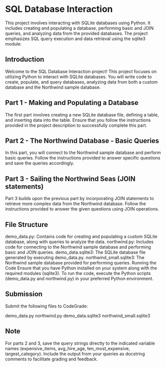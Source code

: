 # SQL Database Interaction
 This project involves interacting with SQLite databases using Python. It includes creating and populating a database, performing basic and JOIN queries, and analyzing data from the provided databases. The project emphasizes SQL query execution and data retrieval using the sqlite3 module.

## Introduction
Welcome to the SQL Database Interaction project! This project focuses on utilizing Python to interact with SQLite databases. You will write code to create, populate, and query databases, analyzing data from both a custom database and the Northwind sample database.

## Part 1 - Making and Populating a Database
The first part involves creating a new SQLite database file, defining a table, and inserting data into the table. Ensure that you follow the instructions provided in the project description to successfully complete this part.

## Part 2 - The Northwind Database - Basic Queries
In this part, you will connect to the Northwind sample database and perform basic queries. Follow the instructions provided to answer specific questions and save the queries accordingly.

## Part 3 - Sailing the Northwind Seas (JOIN statements)
Part 3 builds upon the previous part by incorporating JOIN statements to retrieve more complex data from the Northwind database. Follow the instructions provided to answer the given questions using JOIN operations.

## File Structure
demo_data.py: Contains code for creating and populating a custom SQLite database, along with queries to analyze the data.
northwind.py: Includes code for connecting to the Northwind sample database and performing basic and JOIN queries.
demo_data.sqlite3: The SQLite database file generated by executing demo_data.py.
northwind_small.sqlite3: The Northwind sample database provided for performing queries.
Running the Code
Ensure that you have Python installed on your system along with the required modules (sqlite3). To run the code, execute the Python scripts (demo_data.py and northwind.py) in your preferred Python environment.

## Submission
Submit the following files to CodeGrade:

demo_data.py
northwind.py
demo_data.sqlite3
northwind_small.sqlite3

## Note
For parts 2 and 3, save the query strings directly to the indicated variable names (expensive_items, avg_hire_age, ten_most_expensive, largest_category). Include the output from your queries as docstring comments to facilitate grading and feedback.
